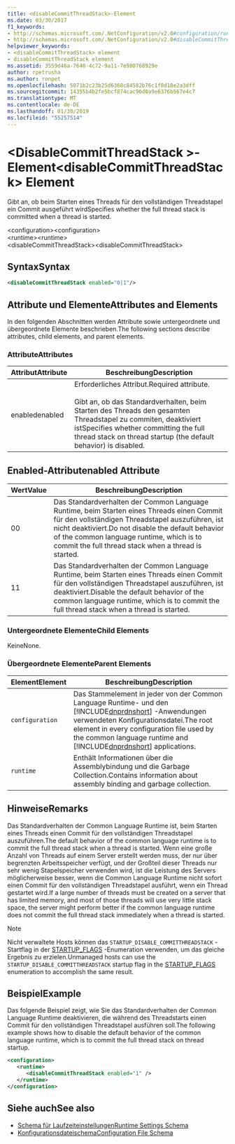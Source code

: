 ```yaml
---
title: <disableCommitThreadStack>-Element
ms.date: 03/30/2017
f1_keywords:
- http://schemas.microsoft.com/.NetConfiguration/v2.0#configuration/runtime/disableCommitThreadStack
- http://schemas.microsoft.com/.NetConfiguration/v2.0#disableCommitThreadStack
helpviewer_keywords:
- <disableCommitThreadStack> element
- disableCommitThreadStack element
ms.assetid: 3559d46a-7640-4c72-9a11-7e980768929e
author: rpetrusha
ms.author: ronpet
ms.openlocfilehash: 5071b2c23b25d6368c84582b76c1f8d18e2a3dff
ms.sourcegitcommit: 14355b4b2fe5bcf874cac96d0a9e6376b567e4c7
ms.translationtype: MT
ms.contentlocale: de-DE
ms.lasthandoff: 01/30/2019
ms.locfileid: "55257514"
---
```

# <a name="disablecommitthreadstack-element"></a><span data-ttu-id="19b3a-102">\<DisableCommitThreadStack >-Element</span><span class="sxs-lookup"><span data-stu-id="19b3a-102">\<disableCommitThreadStack> Element</span></span>
<span data-ttu-id="19b3a-103">Gibt an, ob beim Starten eines Threads für den vollständigen Threadstapel ein Commit ausgeführt wird</span><span class="sxs-lookup"><span data-stu-id="19b3a-103">Specifies whether the full thread stack is committed when a thread is started.</span></span>  
  
 <span data-ttu-id="19b3a-104">\<configuration></span><span class="sxs-lookup"><span data-stu-id="19b3a-104">\<configuration></span></span>  
<span data-ttu-id="19b3a-105">\<runtime></span><span class="sxs-lookup"><span data-stu-id="19b3a-105">\<runtime></span></span>  
<span data-ttu-id="19b3a-106">\<disableCommitThreadStack></span><span class="sxs-lookup"><span data-stu-id="19b3a-106">\<disableCommitThreadStack></span></span>  
  
## <a name="syntax"></a><span data-ttu-id="19b3a-107">Syntax</span><span class="sxs-lookup"><span data-stu-id="19b3a-107">Syntax</span></span>  
  
```xml  
<disableCommitThreadStack enabled="0|1"/>  
```  
  
## <a name="attributes-and-elements"></a><span data-ttu-id="19b3a-108">Attribute und Elemente</span><span class="sxs-lookup"><span data-stu-id="19b3a-108">Attributes and Elements</span></span>  
 <span data-ttu-id="19b3a-109">In den folgenden Abschnitten werden Attribute sowie untergeordnete und übergeordnete Elemente beschrieben.</span><span class="sxs-lookup"><span data-stu-id="19b3a-109">The following sections describe attributes, child elements, and parent elements.</span></span>  
  
### <a name="attributes"></a><span data-ttu-id="19b3a-110">Attribute</span><span class="sxs-lookup"><span data-stu-id="19b3a-110">Attributes</span></span>  
  
|<span data-ttu-id="19b3a-111">Attribut</span><span class="sxs-lookup"><span data-stu-id="19b3a-111">Attribute</span></span>|<span data-ttu-id="19b3a-112">Beschreibung</span><span class="sxs-lookup"><span data-stu-id="19b3a-112">Description</span></span>|  
|---------------|-----------------|  
|<span data-ttu-id="19b3a-113">enabled</span><span class="sxs-lookup"><span data-stu-id="19b3a-113">enabled</span></span>|<span data-ttu-id="19b3a-114">Erforderliches Attribut.</span><span class="sxs-lookup"><span data-stu-id="19b3a-114">Required attribute.</span></span><br /><br /> <span data-ttu-id="19b3a-115">Gibt an, ob das Standardverhalten, beim Starten des Threads den gesamten Threadstapel zu commiten, deaktiviert ist</span><span class="sxs-lookup"><span data-stu-id="19b3a-115">Specifies whether committing the full thread stack on thread startup (the default behavior) is disabled.</span></span>|  
  
## <a name="enabled-attribute"></a><span data-ttu-id="19b3a-116">Enabled-Attribut</span><span class="sxs-lookup"><span data-stu-id="19b3a-116">enabled Attribute</span></span>  
  
|<span data-ttu-id="19b3a-117">Wert</span><span class="sxs-lookup"><span data-stu-id="19b3a-117">Value</span></span>|<span data-ttu-id="19b3a-118">Beschreibung</span><span class="sxs-lookup"><span data-stu-id="19b3a-118">Description</span></span>|  
|-----------|-----------------|  
|<span data-ttu-id="19b3a-119">0</span><span class="sxs-lookup"><span data-stu-id="19b3a-119">0</span></span>|<span data-ttu-id="19b3a-120">Das Standardverhalten der Common Language Runtime, beim Starten eines Threads einen Commit für den vollständigen Threadstapel auszuführen, ist nicht deaktiviert.</span><span class="sxs-lookup"><span data-stu-id="19b3a-120">Do not disable the default behavior of the common language runtime, which is to commit the full thread stack when a thread is started.</span></span>|  
|<span data-ttu-id="19b3a-121">1</span><span class="sxs-lookup"><span data-stu-id="19b3a-121">1</span></span>|<span data-ttu-id="19b3a-122">Das Standardverhalten der Common Language Runtime, beim Starten eines Threads einen Commit für den vollständigen Threadstapel auszuführen, ist deaktiviert.</span><span class="sxs-lookup"><span data-stu-id="19b3a-122">Disable the default behavior of the common language runtime, which is to commit the full thread stack when a thread is started.</span></span>|  
  
### <a name="child-elements"></a><span data-ttu-id="19b3a-123">Untergeordnete Elemente</span><span class="sxs-lookup"><span data-stu-id="19b3a-123">Child Elements</span></span>  
 <span data-ttu-id="19b3a-124">Keine</span><span class="sxs-lookup"><span data-stu-id="19b3a-124">None.</span></span>  
  
### <a name="parent-elements"></a><span data-ttu-id="19b3a-125">Übergeordnete Elemente</span><span class="sxs-lookup"><span data-stu-id="19b3a-125">Parent Elements</span></span>  
  
|<span data-ttu-id="19b3a-126">Element</span><span class="sxs-lookup"><span data-stu-id="19b3a-126">Element</span></span>|<span data-ttu-id="19b3a-127">Beschreibung</span><span class="sxs-lookup"><span data-stu-id="19b3a-127">Description</span></span>|  
|-------------|-----------------|  
|`configuration`|<span data-ttu-id="19b3a-128">Das Stammelement in jeder von der Common Language Runtime- und den [!INCLUDE[dnprdnshort](../../../../../includes/dnprdnshort-md.md)] -Anwendungen verwendeten Konfigurationsdatei.</span><span class="sxs-lookup"><span data-stu-id="19b3a-128">The root element in every configuration file used by the common language runtime and [!INCLUDE[dnprdnshort](../../../../../includes/dnprdnshort-md.md)] applications.</span></span>|  
|`runtime`|<span data-ttu-id="19b3a-129">Enthält Informationen über die Assemblybindung und die Garbage Collection.</span><span class="sxs-lookup"><span data-stu-id="19b3a-129">Contains information about assembly binding and garbage collection.</span></span>|  
  
## <a name="remarks"></a><span data-ttu-id="19b3a-130">Hinweise</span><span class="sxs-lookup"><span data-stu-id="19b3a-130">Remarks</span></span>  
 <span data-ttu-id="19b3a-131">Das Standardverhalten der Common Language Runtime ist, beim Starten eines Threads einen Commit für den vollständigen Threadstapel auszuführen.</span><span class="sxs-lookup"><span data-stu-id="19b3a-131">The default behavior of the common language runtime is to commit the full thread stack when a thread is started.</span></span> <span data-ttu-id="19b3a-132">Wenn eine große Anzahl von Threads auf einem Server erstellt werden muss, der nur über begrenzten Arbeitsspeicher verfügt, und der Großteil dieser Threads nur sehr wenig Stapelspeicher verwenden wird, ist die Leistung des Servers möglicherweise besser, wenn die Common Language Runtime nicht sofort einen Commit für den vollständigen Threadstapel ausführt, wenn ein Thread gestartet wird.</span><span class="sxs-lookup"><span data-stu-id="19b3a-132">If a large number of threads must be created on a server that has limited memory, and most of those threads will use very little stack space, the server might perform better if the common language runtime does not commit the full thread stack immediately when a thread is started.</span></span>  
  
> [!NOTE]
>  <span data-ttu-id="19b3a-133">Nicht verwaltete Hosts können das `STARTUP_DISABLE_COMMITTHREADSTACK` -Startflag in der [STARTUP_FLAGS](../../../../../docs/framework/unmanaged-api/hosting/startup-flags-enumeration.md) -Enumeration verwenden, um das gleiche Ergebnis zu erzielen.</span><span class="sxs-lookup"><span data-stu-id="19b3a-133">Unmanaged hosts can use the `STARTUP_DISABLE_COMMITTHREADSTACK` startup flag in the [STARTUP_FLAGS](../../../../../docs/framework/unmanaged-api/hosting/startup-flags-enumeration.md) enumeration to accomplish the same result.</span></span>  
  
## <a name="example"></a><span data-ttu-id="19b3a-134">Beispiel</span><span class="sxs-lookup"><span data-stu-id="19b3a-134">Example</span></span>  
 <span data-ttu-id="19b3a-135">Das folgende Beispiel zeigt, wie Sie das Standardverhalten der Common Language Runtime deaktivieren, die während des Threadstarts einen Commit für den vollständigen Threadstapel ausführen soll.</span><span class="sxs-lookup"><span data-stu-id="19b3a-135">The following example shows how to disable the default behavior of the common language runtime, which is to commit the full thread stack on thread startup.</span></span>  
  
```xml  
<configuration>  
   <runtime>  
      <disableCommitThreadStack enabled="1" />  
   </runtime>  
</configuration>  
```  
  
## <a name="see-also"></a><span data-ttu-id="19b3a-136">Siehe auch</span><span class="sxs-lookup"><span data-stu-id="19b3a-136">See also</span></span>
- [<span data-ttu-id="19b3a-137">Schema für Laufzeiteinstellungen</span><span class="sxs-lookup"><span data-stu-id="19b3a-137">Runtime Settings Schema</span></span>](../../../../../docs/framework/configure-apps/file-schema/runtime/index.md)
- [<span data-ttu-id="19b3a-138">Konfigurationsdateischema</span><span class="sxs-lookup"><span data-stu-id="19b3a-138">Configuration File Schema</span></span>](../../../../../docs/framework/configure-apps/file-schema/index.md)
